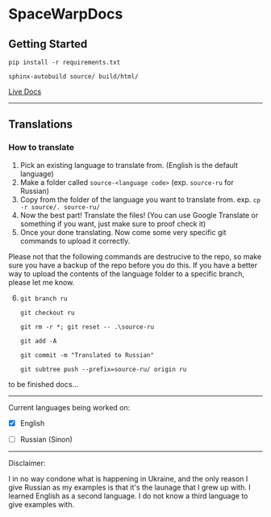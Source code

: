 ﻿# SpaceWarpDocs
 
 ## Getting Started

 `pip install -r requirements.txt`
 
 `sphinx-autobuild source/ build/html/`
 
 [Live Docs](https://spacewarpdocs.readthedocs.io/)

---
## Translations

### How to translate
1. Pick an existing language to translate from. (English is the default language)
2. Make a folder called `source-<language code>` (exp. `source-ru` for Russian)
3. Copy from the folder of the language you want to translate from.
exp.
`cp -r source/. source-ru/`
4. Now the best part! Translate the files! (You can use Google Translate or something if you want, just make sure to proof check it)
5. Once your done translating. Now come some very specific git commands to upload it correctly. 

Please not that the following commands are destrucive to the repo, so make sure you have a backup of the repo before you do this. If you have a better way to upload the contents of the language folder to a specific branch, please let me know.

6. `git branch ru`

    `git checkout ru`

    `git rm -r *; git reset -- .\source-ru`

    `git add -A`

    `git commit -m "Translated to Russian"`

    `git subtree push --prefix=source-ru/ origin ru`

to be finished docs...

---

Current languages being worked on:
- [x] English
- [ ] Russian (Sinon)


---
Disclaimer:

I in no way condone what is happening in Ukraine, and the only reason I give Russian as my examples is that it's the launage that I grew up with. I learned English as a second language. I do not know a third language to give examples with. 